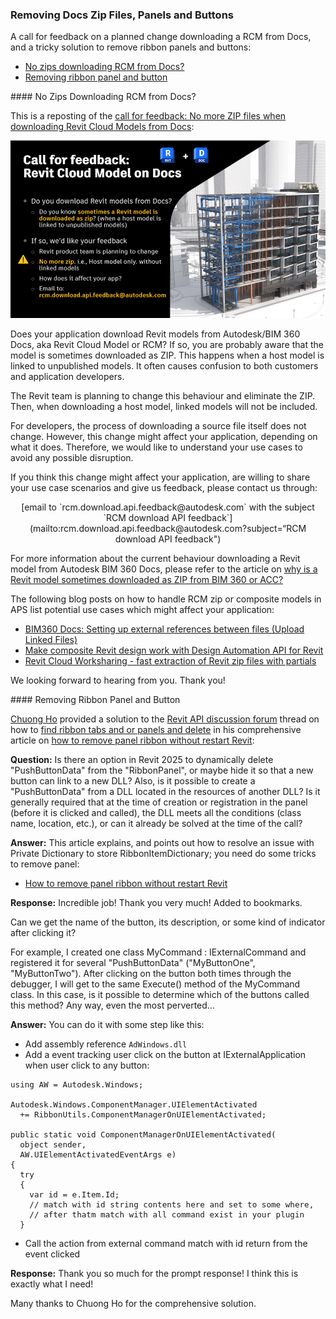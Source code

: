 <head>
<meta http-equiv="Content-Type" content="text/html; charset=utf-8">
<link rel="stylesheet" type="text/css" href="bc.css">
<!-- https://highlightjs.org/#usage
<link rel="stylesheet" href="https://cdnjs.cloudflare.com/ajax/libs/highlight.js/11.9.0/styles/default.min.css">
<script src="https://cdnjs.cloudflare.com/ajax/libs/highlight.js/11.9.0/highlight.min.js"></script>
<script>hljs.highlightAll();</script>
-->

<!-- https://prismjs.com -->
<link href="https://cdn.jsdelivr.net/npm/prismjs@1.29.0/themes/prism.min.css" rel="stylesheet" />
<script src="https://cdn.jsdelivr.net/npm/prismjs@1.29.0/components/prism-core.min.js"></script>
<script src="https://cdn.jsdelivr.net/npm/prismjs@1.29.0/plugins/autoloader/prism-autoloader.min.js"></script>
<style> code[class*=language-], pre[class*=language-] { font-size : 90%; } </style>
</head>

<!---

- remove ribbon panel and ribbon button
  https://chuongmep.com/posts/2024-04-19-reload-ribbon-revit.html#remove-panel
  find ribbon tabs and or panels and delete
  https://forums.autodesk.com/t5/revit-api-forum/find-ribbon-tabs-and-or-panels-and-delete/m-p/12793159#M79071

twitter:

 in the @AutodeskRevit #RevitAPI #BIM @DynamoBIM https://autode.sk/revit_2025_1

...

linkedin:

#BIM #DynamoBIM #AutodeskAPS #Revit #API #IFC #SDK #Autodesk #AEC #adsk

the [Revit API discussion forum](http://forums.autodesk.com/t5/revit-api-forum/bd-p/160) thread

<center>
<img src="img/" alt="" title="" width="600"/>
<p style="font-size: 80%; font-style:italic"></p>
</center>

-->

### Removing Docs Zip Files, Panels and Buttons

A call for feedback on a planned change downloading a RCM from Docs, and a tricky solution to remove ribbon panels and buttons:

- [No zips downloading RCM from Docs?](#2)
- [Removing ribbon panel and button](#3)

####<a name="2"></a> No Zips Downloading RCM from Docs?

This  is a reposting of
the [call for feedback: No more ZIP files when downloading Revit Cloud Models from Docs](https://aps.autodesk.com/blog/call-feedback-no-more-zip-files-when-downloading-revit-cloud-models-docs):

<center>
<img src="img/rcm_no_zip.png" alt="No Zips Downloading RCM from Docs?" title="No Zips Downloading RCM from Docs?" width="600"/>
</center>

Does your application download Revit models from Autodesk/BIM 360 Docs, aka Revit Cloud Model or RCM?
If so, you are probably aware that the model is sometimes downloaded as ZIP.
This happens when a host model is linked to unpublished models.
It often causes confusion to both customers and application developers.

The Revit team is planning to change this behaviour and eliminate the ZIP.
Then, when downloading a host model, linked models will not be included.

For developers, the process of downloading a source file itself does not change.
However, this change might affect your application, depending on what it does.
Therefore, we would like to understand your use cases to avoid any possible disruption.

If you think this change might affect your application, are willing to share your use case scenarios and give us feedback, please contact us through:

<center>
 [email to `rcm.download.api.feedback@autodesk.com` with the subject `RCM download API feedback`](mailto:rcm.download.api.feedback@autodesk.com?subject=“RCM download API feedback")
</center>

For more information about the current behaviour downloading a Revit model from Autodesk BIM 360 Docs, please refer to the article
on [why is a Revit model sometimes downloaded as ZIP from BIM 360 or ACC?](https://www.autodesk.com/support/technical/article/caas/sfdcarticles/sfdcarticles/Why-a-RVT-model-is-sometimes-downloaded-as-ZIP-from-BIM-360.html)

The following blog posts on how to handle RCM zip or composite models in APS list potential use cases which might affect your application:

- [BIM360 Docs: Setting up external references between files (Upload Linked Files)](https://aps.autodesk.com/blog/bim360-docs-setting-external-references-between-files-upload-linked-files)
- [Make composite Revit design work with Design Automation API for Revit](https://aps.autodesk.com/blog/make-composite-revit-design-work-design-automation-api-revit)
- [Revit Cloud Worksharing - fast extraction of Revit zip files with partials](https://aps.autodesk.com/blog/revit-cloud-worksharing-fast-extraction-revit-zip-files-partials)

We looking forward to hearing from you.
Thank you!

####<a name="3"></a> Removing Ribbon Panel and Button

[Chuong Ho](https://chuongmep.com/) provided a solution to
the [Revit API discussion forum](http://forums.autodesk.com/t5/revit-api-forum/bd-p/160) thread
on how to [find ribbon tabs and or panels and delete](https://forums.autodesk.com/t5/revit-api-forum/find-ribbon-tabs-and-or-panels-and-delete/m-p/12793159) in
his comprehensive article on
[how to remove panel ribbon without restart Revit](https://chuongmep.com/posts/2024-04-19-reload-ribbon-revit.html#remove-panel):

**Question:**
Is there an option in Revit 2025 to dynamically delete "PushButtonData" from the "RibbonPanel", or maybe hide it so that a new button can link to a new DLL?
Also, is it possible to create a "PushButtonData" from a DLL located in the resources of another DLL?
Is it generally required that at the time of creation or registration in the panel (before it is clicked and called), the DLL meets all the conditions (class name, location, etc.), or can it already be solved at the time of the call?

**Answer:**
This article explains, and points out how to resolve an issue with Private Dictionary to store RibbonItemDictionary;
you need do some tricks to remove panel:

- [How to remove panel ribbon without restart Revit](https://chuongmep.com/posts/2024-04-19-reload-ribbon-revit.html#remove-panel)

**Response:**
Incredible job! Thank you very much! Added to bookmarks.

Can we get the name of the button, its description, or some kind of indicator after clicking it?

For example, I created one class MyCommand : IExternalCommand and registered it for several "PushButtonData" ("MyButtonOne", "MyButtonTwo").
After clicking on the button both times through the debugger, I will get to the same Execute() method of the MyCommand class.
In this case, is it possible to determine which of the buttons called this method? Any way, even the most perverted...

**Answer:**
You can do it with some step like this:

- Add assembly reference `AdWindows.dll`
- Add a event tracking user click on the button at IExternalApplication when user click to any button:

<pre><code class="language-cs">using AW = Autodesk.Windows;

Autodesk.Windows.ComponentManager.UIElementActivated
  += RibbonUtils.ComponentManagerOnUIElementActivated;

public static void ComponentManagerOnUIElementActivated(
  object sender,
  AW.UIElementActivatedEventArgs e)
{
  try
  {
    var id = e.Item.Id;
    // match with id string contents here and set to some where,
    // after thatm match with all command exist in your plugin
  }
</code></pre>

- Call the action from external command match with id return from the event clicked

**Response:**
Thank you so much for the prompt response!
I think this is exactly what I need!

Many thanks to Chuong Ho for the comprehensive solution.

